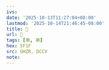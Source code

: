 ```yaml
---
ivs:
date: '2025-10-13T11:27:04+08:00'
lastmod: '2025-10-14T21:46:45-08:00'
title: 󰕖
url: 󰕖
tags: [弟, 弟]
hex: 5F1F
src: GHZR, DCCV
note:
---
```

